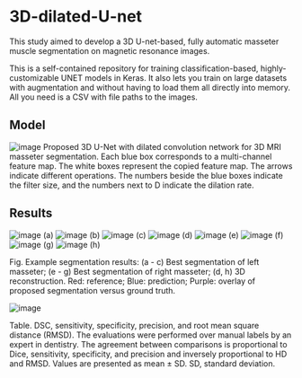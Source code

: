 # 3D-dilated-U-net
This study aimed to develop a 3D U-net-based, fully automatic masseter muscle segmentation on magnetic resonance images.

This is a self-contained repository for training classification-based, highly-customizable UNET models in Keras. It also lets you train on large datasets with augmentation and without having to load them all directly into memory. All you need is a CSV with file paths to the images.


## Model
![image](https://user-images.githubusercontent.com/6081278/172671643-482cbd27-58aa-429a-9915-b1b705e0c875.png)
Proposed 3D U-Net with dilated convolution network for 3D MRI masseter segmentation. Each blue box corresponds to a multi-channel feature map. The white boxes represent the copied feature map. The arrows indicate different operations. The numbers beside the blue boxes indicate the filter size, and the numbers next to D indicate the dilation rate.


## Results

![image](https://user-images.githubusercontent.com/6081278/172672292-c8d2b73c-c980-489b-b2bf-82fa4edce5ee.png)
(a)
![image](https://user-images.githubusercontent.com/6081278/172672305-cecc2da2-cdcb-485e-80c5-7958edd09bba.png)
(b)
![image](https://user-images.githubusercontent.com/6081278/172672312-0f01e3fc-5ae2-40ac-828c-03cbe93069d8.png)
(c)
![image](https://user-images.githubusercontent.com/6081278/172672828-9b75a5d5-22c2-4bd6-8594-34273e802824.png)
(d)
![image](https://user-images.githubusercontent.com/6081278/172672854-fcd28ca2-539f-47d2-bf1c-7950b0ffdb0c.png)
(e)
![image](https://user-images.githubusercontent.com/6081278/172672882-0bd6d233-50d1-4df5-930b-e06c9679819f.png)
(f)
![image](https://user-images.githubusercontent.com/6081278/172672916-be87350b-c7d3-43bb-8855-00c6890d3ce0.png)
(g)
![image](https://user-images.githubusercontent.com/6081278/172672972-c8ea8cb3-8f43-4e0d-a74b-ba1535545dec.png)
(h)

Fig. Example segmentation results: (a - c) Best segmentation of left masseter; (e - g) Best segmentation of right masseter; (d, h) 3D reconstruction. Red: reference; Blue: prediction; Purple: overlay of proposed segmentation versus ground truth.


![image](https://user-images.githubusercontent.com/6081278/172673460-ef7ea567-2279-46f1-9c13-348301d6ce8a.png)
  
Table.  DSC, sensitivity, specificity, precision, and root mean square distance (RMSD). The evaluations were performed over manual labels by an expert in dentistry. The agreement between comparisons is proportional to Dice, sensitivity, specificity, and precision and inversely proportional to HD and RMSD. Values are presented as mean ± SD. SD, standard deviation.
